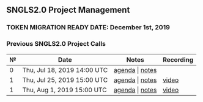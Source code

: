 ## SNGLS2.0 Project Management

### **TOKEN MIGRATION READY DATE: December 1st, 2019**

### Previous SNGLS2.0 Project Calls

 №  | Date                             | Notes          | Recording            |
--- | -------------------------------- | -------------- | -------------------- |
 0  | Thu, Jul 18, 2019 14:00 UTC       | [agenda](https://github.com/SingularDTV/sngls2.0-pm/issues/1) \| [notes](https://github.com/SingularDTV/sngls2.0-pm/blob/master/sngls2.0-project-calls/call_000.md)     |  |
 1  | Thu, Jul 25, 2019 15:00 UTC       | [agenda](https://github.com/SingularDTV/sngls2.0-pm/issues/2) \| [notes](https://github.com/SingularDTV/sngls2.0-pm/blob/master/sngls2.0-project-calls/call%20001.md)     | [video](https://drive.google.com/file/d/1-SfJtcrmfHsIqvyay-kX6gPKu_KP0HkV/view) |
 1  | Thu, Aug 1, 2019 15:00 UTC       | [agenda](https://github.com/SingularDTV/sngls2.0-pm/issues/3) \| [notes](https://github.com/SingularDTV/sngls2.0-pm/blob/master/sngls2.0-project-calls/call%20001.md)     | [video]() |
 
 
 
 
 

 
